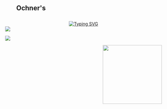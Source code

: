 ## ⠀⠀ Ochner's

 

  
  
 




 

##






<div align="center">
<a href="https://git.io/typing-svg"><img src="https://readme-typing-svg.demolab.com?font=Handjet&weight=700&size=50&pause=1000&color=ff3a94&center=true&vCenter=true&width=435&lines=Heyy+everyone!!;" alt="Typing SVG" /></a>
</div>


<img src="https://github-readme-activity-graph.vercel.app/graph?username=anyocher&bg_color=1717171&color=9299e7&line=630c92&point=FFD700&area=true&hide_border=true">


<a href="https://www.instagram.com/anyochner/" target="_blank"><img src="https://img.shields.io/badge/-Instagram-%23E4405F?style=for-the-badge&logo=instagram&logoColor=white" target="_blank"></a>



 
<a href="https://twitter.com/ochneranyy">
  
</a>



 





 <img height="190" align="right" src="https://img1.picmix.com/output/stamp/normal/7/2/8/9/2349827_cffbe.png">
 
##




